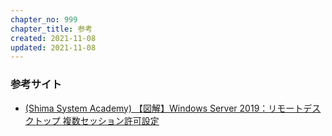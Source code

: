 ```yaml
---
chapter_no: 999
chapter_title: 参考
created: 2021-11-08
updated: 2021-11-08
---
```

### 参考サイト
- [(Shima System Academy) 【図解】Windows Server 2019：リモートデスクトップ 複数セッション許可設定](https://inab818.site/microsoft-windows-server-2019/multiple-people-remote-desktop/)
